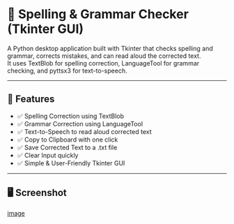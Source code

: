 # 📝 Spelling & Grammar Checker (Tkinter GUI)

A Python desktop application built with Tkinter that checks spelling and grammar, corrects mistakes, and can read aloud the corrected text.  
It uses TextBlob for spelling correction, LanguageTool for grammar checking, and pyttsx3 for text-to-speech.

---

## 📌 Features
- ✅ Spelling Correction using TextBlob  
- ✅ Grammar Correction using LanguageTool  
- ✅ Text-to-Speech to read aloud corrected text  
- ✅ Copy to Clipboard with one click  
- ✅ Save Corrected Text to a .txt file  
- ✅ Clear Input quickly  
- ✅ Simple & User-Friendly Tkinter GUI  

---

## 🖥️ Screenshot
[image](https://github.com/Deepak172003/Spelling-Checker/blob/515b08a6e82e5168b7ecbdd2ca274fb194df1289/Screenshot%20(84).png)

